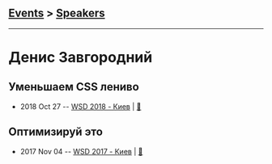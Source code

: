 ## [Events](../README.md) > [Speakers](../speakers.md)
---

# Денис Завгородний

## Уменьшаем CSS лениво
- 2018 Oct 27 -- [WSD 2018 - Киев](https://www.youtube.com/watch?v=7drmKk4EBGc)  | [:notebook:](https://wsd.events/2018/10/27/pres/lazy-cleanup/)  
## Оптимизируй это
- 2017 Nov 04 -- [WSD 2017 - Киев](https://www.youtube.com/watch?v=-D6LHUQQBRI)  | [:notebook:](https://wsd.events/2017/11/04/pres/optimize-it/)  
